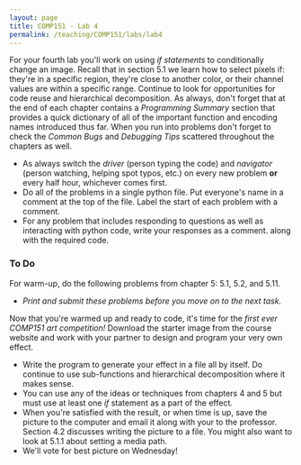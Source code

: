 ```yaml
---
layout: page
title: COMP151 - Lab 4
permalink: /teaching/COMP151/labs/lab4
---
```


For your fourth lab you'll work on using *if statements* to conditionally change an image.  Recall that in section 5.1 we learn how to select pixels if: they're in a specific region, they're close to another color, or their channel values are within a specific range.  Continue to look for opportunities for code reuse and hierarchical decomposition. As always, don't forget that at the end of each chapter contains a *Programming Summary* section that provides a quick dictionary of all of the important function and encoding names introduced thus far. When you run into problems don't forget to check the *Common Bugs* and *Debugging Tips* scattered throughout the chapters as well.

* As always switch the *driver* (person typing the code) and *navigator* (person watching, helping spot typos, etc.) on every new problem **or** every half hour, whichever comes first.
* Do all of the problems in a single python file. Put everyone's name in a comment at the top of the file. Label the start of each problem with a comment.
* For any problem that includes responding to questions as well as interacting with python code, write your responses as a comment. along with the required code.  

### To Do

For warm-up, do the following problems from chapter 5: 5.1, 5.2, and 5.11.
* *Print and submit these problems before you move on to the next task.*



Now that you're warmed up and ready to code, it's time for the *first ever COMP151 art competition!* Download the starter image from the course website and work with your partner to design and program your very own effect.  
* Write the program to generate your effect in a file all by itself. Do continue to use sub-functions and hierarchical decomposition where it makes sense.
* You can use any of the ideas or techniques from chapters 4 and 5 but must use at least one *if* statement as a part of the effect.  
* When you're satisfied with the result, or when time is up, save the picture to the computer and email it along with your  to the professor. Section 4.2 discusses writing the picture to a file. You might also want to look at 5.1.1 about setting a media path.
* We'll vote for best picture on Wednesday!
